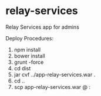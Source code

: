 relay-services
==============

Relay Services app for admins

Deploy Procedures:

1. npm install 
2. bower install
3. grunt -force
4. cd dist
5. jar cvf ../app-relay-services.war .
6. cd ..
7. scp app-relay-services.war <user> @ <target machine>:<jboss app server deploy folder>
